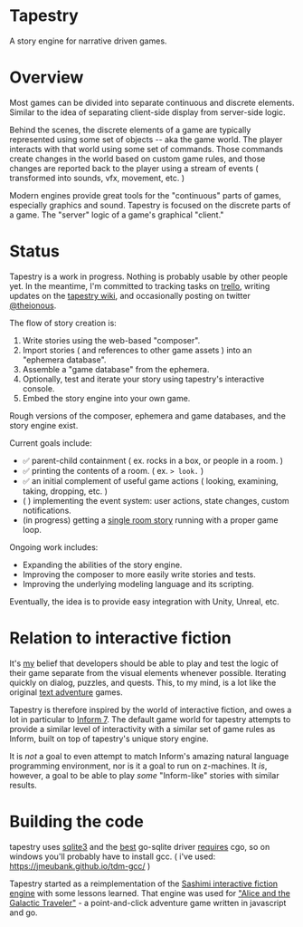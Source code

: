# Tapestry

A story engine for narrative driven games. 

# Overview

Most games can be divided into separate continuous and discrete elements. Similar to the idea of separating client-side display from server-side logic. 

Behind the scenes, the discrete elements of a game are typically represented using some set of objects -- aka the game world. The player interacts with that world using some set of commands. Those commands create changes in the world based on custom game rules, and those changes are reported back to the player using a stream of events ( transformed into sounds, vfx, movement, etc. )

Modern engines provide great tools for the "continuous" parts of games, especially graphics and sound. Tapestry is focused on the discrete parts of a game. The "server" logic of a game's graphical "client."


# Status

Tapestry is a work in progress. Nothing is probably usable by other people yet. In the meantime, I'm committed to tracking tasks on [trello](https://trello.com/b/EEPnJ6ew/iffy), writing updates on the [tapestry wiki](https://man.sr.ht/~ionous/iffy/), and occasionally posting on twitter [@theionous](https://twitter.com/theionous).

The flow of story creation is:

1. Write stories using the web-based "composer".
2. Import stories ( and references to other game assets ) into an "ephemera database".
3. Assemble a "game database" from the ephemera.
4. Optionally, test and iterate your story using tapestry's interactive console.
5. Embed the story engine into your own game. 

Rough versions of the composer, ephemera and game databases, and the story engine exist. 

Current goals include:

* ✅ parent-child containment ( ex. rocks in a box, or people in a room. )
* ✅ printing the contents of a room. ( ex. `> look.` )
* ✅ an initial complement of useful game actions ( looking, examining, taking, dropping, etc. )
* ( ) implementing the event system: user actions, state changes, custom notifications.
* (in progress) getting a [single room story](http://www.ifwiki.org/index.php/A_Day_for_Fresh_Sushi) running with a proper game loop.

Ongoing work includes:

* Expanding the abilities of the story engine.
* Improving the composer to more easily write stories and tests.
* Improving the underlying modeling language and its scripting.

Eventually, the idea is to provide easy integration with Unity, Unreal, etc.

# Relation to interactive fiction

It's [my](https://www.linkedin.com/in/ionous/) belief that developers should be able to play and test the logic of their game separate from the visual elements whenever possible. Iterating quickly on dialog, puzzles, and quests. This, to my mind, is a lot like the original [text adventure](https://en.wikipedia.org/wiki/Colossal_Cave_Adventure) games. 

Tapestry is therefore inspired by the world of interactive fiction, and owes a lot in particular to [Inform 7](http://inform7.com/). The default game world for tapestry attempts to provide a similar level of interactivity with a similar set of game rules as Inform, built on top of tapestry's unique story engine.

It is *not* a goal to even attempt to match Inform's amazing natural language programming environment, nor is it a goal to run on z-machines.  It *is*, however, a goal to be able to play *some* "Inform-like" stories with similar results. 

# Building the code

tapestry uses [sqlite3](https://www.sqlite.org/index.html) and the [best](https://en.wikipedia.org/wiki/Highlander_(film)) go-sqlite driver [requires](https://github.com/mattn/go-sqlite3/issues/467) cgo, so on windows you'll probably have to install gcc. ( i've used: https://jmeubank.github.io/tdm-gcc/ )

Tapestry started as a reimplementation of the [Sashimi interactive fiction engine](https://github.com/ionous/sashimi) with some lessons learned. That engine was used for ["Alice and the Galactic Traveler"](https://evermany.itch.io/alice) - a point-and-click adventure game written in javascript and go.


